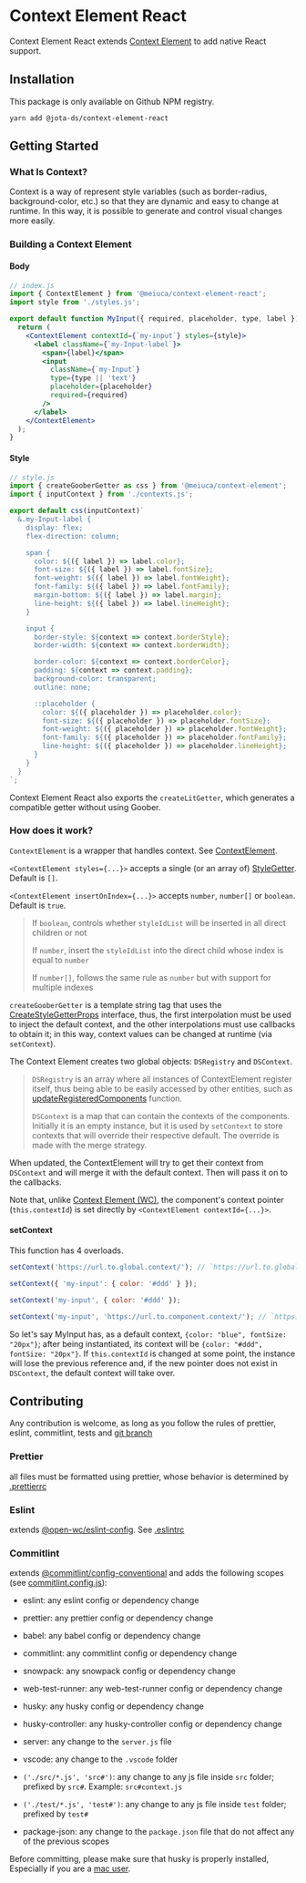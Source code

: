 # Context Element React

Context Element React extends [Context Element](https://github.com/Meiuca/context-element) to add native React support.

## Installation

This package is only available on Github NPM registry.

`yarn add @jota-ds/context-element-react`

## Getting Started

### What Is Context?

Context is a way of represent style variables (such as border-radius, background-color, etc.) so that they are dynamic and easy to
change at runtime. In this way, it is possible to generate and control visual changes more easily.

### Building a Context Element

#### Body

```jsx
// index.js
import { ContextElement } from '@meiuca/context-element-react';
import style from './styles.js';

export default function MyInput({ required, placeholder, type, label }) {
  return (
    <ContextElement contextId={`my-input`} styles={style}>
      <label className={`my-Input-label`}>
        <span>{label}</span>
        <input
          className={`my-Input`}
          type={type || 'text'}
          placeholder={placeholder}
          required={required}
        />
      </label>
    </ContextElement>
  );
}
```

#### Style

```js
// style.js
import { createGooberGetter as css } from '@meiuca/context-element';
import { inputContext } from './contexts.js';

export default css(inputContext)`
  &.my-Input-label {
    display: flex;
    flex-direction: column;

    span {
      color: ${({ label }) => label.color};
      font-size: ${({ label }) => label.fontSize};
      font-weight: ${({ label }) => label.fontWeight};
      font-family: ${({ label }) => label.fontFamily};
      margin-bottom: ${({ label }) => label.margin};
      line-height: ${({ label }) => label.lineHeight};
    }

    input {
      border-style: ${context => context.borderStyle};
      border-width: ${context => context.borderWidth};

      border-color: ${context => context.borderColor};
      padding: ${context => context.padding};
      background-color: transparent;
      outline: none;

      ::placeholder {
        color: ${({ placeholder }) => placeholder.color};
        font-size: ${({ placeholder }) => placeholder.fontSize};
        font-weight: ${({ placeholder }) => placeholder.fontWeight};
        font-family: ${({ placeholder }) => placeholder.fontFamily};
        line-height: ${({ placeholder }) => placeholder.lineHeight};
      }
    }
  }
`;
```

Context Element React also exports the `createLitGetter`, which generates a compatible getter without using Goober.

### How does it work?

`ContextElement` is a wrapper that handles context.
See [ContextElement](./src/context-element.d.ts#L22).

`<ContextElement styles={...}>` accepts a single (or an array of) [StyleGetter](https://github.com/Meiuca/context-element/blob/main/src/css.d.ts#L9). Default is `[]`.

`<ContextElement insertOnIndex={...}>` accepts `number`, `number[]` or `boolean`. Default is `true`.

> If `boolean`, controls whether `styleIdList` will be inserted in all direct children or not
>
> If `number`, insert the `styleIdList` into the direct child whose index is equal to `number`
>
> If `number[]`, follows the same rule as `number` but with support for multiple indexes

`createGooberGetter` is a template string tag that uses the [CreateStyleGetterProps](https://github.com/Meiuca/context-element/blob/main/src/css.d.ts#L33) interface,
thus, the first interpolation must be used to inject the default context, and the other interpolations must use callbacks to obtain it;
in this way, context values ​​can be changed at runtime (via `setContext`).

The Context Element creates two global objects: `DSRegistry` and `DSContext`.

> `DSRegistry` is an array where all instances of ContextElement register itself, thus being able to be easily accessed by other entities,
> such as [updateRegisteredComponents](https://github.com/Meiuca/context-element/blob/main/src/context.d.ts#L9) function.
>
> `DSContext` is a map that can contain the contexts of the components. Initially it is an empty instance,
> but it is used by `setContext` to store contexts that will override their respective default. The override is made with the merge strategy.

When updated, the ContextElement will try to get their context from `DSContext` and will merge it with the default context.
Then will pass it on to the callbacks.

Note that, unlike [Context Element (WC)](https://github.com/Meiuca/context-element#how-does-it-work), the component's context pointer (`this.contextId`) is set directly by `<ContextElement contextId={...}>`.

#### setContext

This function has 4 overloads.

```js
setContext('https://url.to.global.context/'); // `https://url.to.global.context/` will return `{"my-input": {"color": "#ddd"}}`

setContext({ 'my-input': { color: '#ddd' } });

setContext('my-input', { color: '#ddd' });

setContext('my-input', 'https://url.to.component.context/'); // `https://url.to.component.context/` will return `{"color": "#ddd"}`
```

So let's say MyInput has, as a default context, `{color: "blue", fontSize: "20px"}`;
after being instantiated, its context will be `{color: "#ddd", fontSize: "20px"}`. If `this.contextId` is changed at some point,
the instance will lose the previous reference and, if the new pointer does not exist in `DSContext`, the default context will take over.

## Contributing

Any contribution is welcome, as long as you follow the rules of prettier, eslint, commitlint,
tests and [git branch](https://danielkummer.github.io/git-flow-cheatsheet)

### Prettier

all files must be formatted using prettier, whose behavior is determined by [.prettierrc](./.prettierrc)

### Eslint

extends [@open-wc/eslint-config](https://open-wc.org/guides/tools/linting-and-formatting/#linting-config). See [.eslintrc](./.eslintrc)

### Commitlint

extends [@commitlint/config-conventional](https://github.com/conventional-changelog/commitlint/tree/master/%40commitlint/config-conventional)
and adds the following scopes (see [commitlint.config.js](./commitlint.config.js)):

- eslint: any eslint config or dependency change

- prettier: any prettier config or dependency change

- babel: any babel config or dependency change

- commitlint: any commitlint config or dependency change

- snowpack: any snowpack config or dependency change

- web-test-runner: any web-test-runner config or dependency change

- husky: any husky config or dependency change

- husky-controller: any husky-controller config or dependency change

- server: any change to the `server.js` file

- vscode: any change to the `.vscode` folder

- `('./src/*.js', 'src#')`: any change to any js file inside `src` folder; prefixed by `src#`. Example: `src#context.js`

- `('./test/*.js', 'test#')`: any change to any js file inside `test` folder; prefixed by `test#`

- package-json: any change to the `package.json` file that do not affect any of the previous scopes

Before committing, please make sure that husky is properly installed, Especially if you are a [mac user](https://stackoverflow.com/questions/8598639/why-is-my-git-pre-commit-hook-not-executable-by-default).

